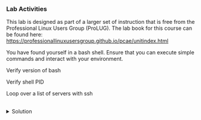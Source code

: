 ### Lab Activities

This lab is designed as part of a larger set of instruction that is free from the Professional Linux Users Group (ProLUG). The lab book for this course can be found here: https://professionallinuxusersgroup.github.io/pcae/unitindex.html

You have found yourself in a bash shell. Ensure that you can execute simple commands and interact with your environment.

Verify version of bash

Verify shell PID

Loop over a list of servers with ssh

<br>
<details>
<summary>Solution</summary>

Verify your location and version of bash

```plain
which bash
```{{exec}}

```plain
/usr/bin/bash --version
```{{exec}}

Verify your shell PID

```plain
echo $$
```{{exec}}

Verfiy your SHELL variable

```plain
echo $SHELL
```{{exec}}

Loop over your target servers

```plain
for server in controlplane node01; do timeout 10 ssh $server 'hostname; uptime'; done
```{{exec}}


</details>